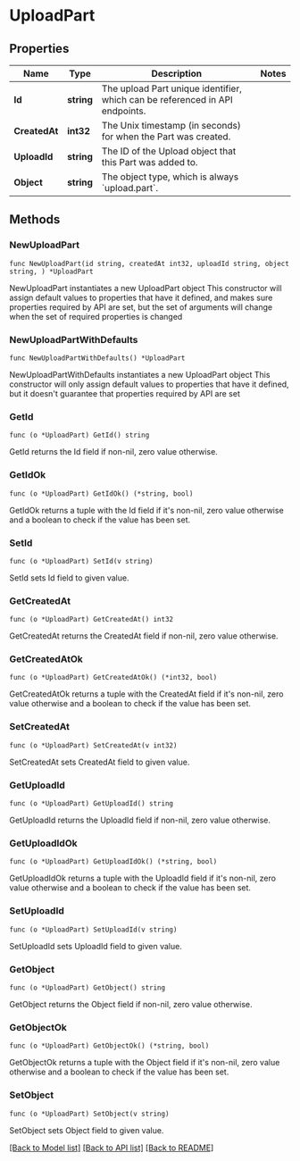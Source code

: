 # UploadPart

## Properties

Name | Type | Description | Notes
------------ | ------------- | ------------- | -------------
**Id** | **string** | The upload Part unique identifier, which can be referenced in API endpoints. | 
**CreatedAt** | **int32** | The Unix timestamp (in seconds) for when the Part was created. | 
**UploadId** | **string** | The ID of the Upload object that this Part was added to. | 
**Object** | **string** | The object type, which is always &#x60;upload.part&#x60;. | 

## Methods

### NewUploadPart

`func NewUploadPart(id string, createdAt int32, uploadId string, object string, ) *UploadPart`

NewUploadPart instantiates a new UploadPart object
This constructor will assign default values to properties that have it defined,
and makes sure properties required by API are set, but the set of arguments
will change when the set of required properties is changed

### NewUploadPartWithDefaults

`func NewUploadPartWithDefaults() *UploadPart`

NewUploadPartWithDefaults instantiates a new UploadPart object
This constructor will only assign default values to properties that have it defined,
but it doesn't guarantee that properties required by API are set

### GetId

`func (o *UploadPart) GetId() string`

GetId returns the Id field if non-nil, zero value otherwise.

### GetIdOk

`func (o *UploadPart) GetIdOk() (*string, bool)`

GetIdOk returns a tuple with the Id field if it's non-nil, zero value otherwise
and a boolean to check if the value has been set.

### SetId

`func (o *UploadPart) SetId(v string)`

SetId sets Id field to given value.


### GetCreatedAt

`func (o *UploadPart) GetCreatedAt() int32`

GetCreatedAt returns the CreatedAt field if non-nil, zero value otherwise.

### GetCreatedAtOk

`func (o *UploadPart) GetCreatedAtOk() (*int32, bool)`

GetCreatedAtOk returns a tuple with the CreatedAt field if it's non-nil, zero value otherwise
and a boolean to check if the value has been set.

### SetCreatedAt

`func (o *UploadPart) SetCreatedAt(v int32)`

SetCreatedAt sets CreatedAt field to given value.


### GetUploadId

`func (o *UploadPart) GetUploadId() string`

GetUploadId returns the UploadId field if non-nil, zero value otherwise.

### GetUploadIdOk

`func (o *UploadPart) GetUploadIdOk() (*string, bool)`

GetUploadIdOk returns a tuple with the UploadId field if it's non-nil, zero value otherwise
and a boolean to check if the value has been set.

### SetUploadId

`func (o *UploadPart) SetUploadId(v string)`

SetUploadId sets UploadId field to given value.


### GetObject

`func (o *UploadPart) GetObject() string`

GetObject returns the Object field if non-nil, zero value otherwise.

### GetObjectOk

`func (o *UploadPart) GetObjectOk() (*string, bool)`

GetObjectOk returns a tuple with the Object field if it's non-nil, zero value otherwise
and a boolean to check if the value has been set.

### SetObject

`func (o *UploadPart) SetObject(v string)`

SetObject sets Object field to given value.



[[Back to Model list]](../README.md#documentation-for-models) [[Back to API list]](../README.md#documentation-for-api-endpoints) [[Back to README]](../README.md)


